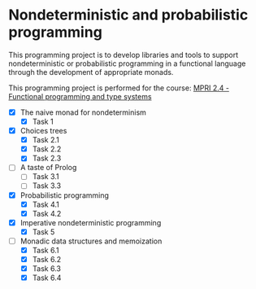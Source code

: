 # Nondeterministic and probabilistic programming

This programming project is to develop libraries and tools to support
nondeterministic or probabilistic programming in a functional language through
the development of appropriate monads.

This programming project is performed for the course: [MPRI 2.4 - Functional programming and type systems](http://gallium.inria.fr/~xleroy/mpri/2-4/index.html#project)

- [x] The naive monad for nondeterminism
  - [x] Task 1
- [x] Choices trees
  - [x] Task 2.1
  - [x] Task 2.2
  - [x] Task 2.3
- [ ] A taste of Prolog
  - [ ] Task 3.1
  - [ ] Task 3.3
- [x] Probabilistic programming
  - [x] Task 4.1
  - [x] Task 4.2
- [x] Imperative nondeterministic programming
  - [x] Task 5
- [ ] Monadic data structures and memoization
  - [x] Task 6.1
  - [x] Task 6.2
  - [x] Task 6.3
  - [x] Task 6.4

